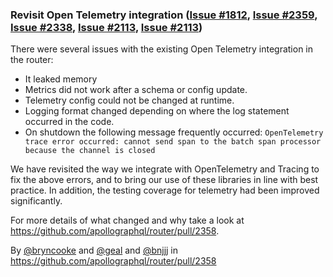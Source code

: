 ### Revisit Open Telemetry integration ([Issue #1812](https://github.com/apollographql/router/issues/1812), [Issue #2359](https://github.com/apollographql/router/issues/2359), [Issue #2338](https://github.com/apollographql/router/issues/2338), [Issue #2113](https://github.com/apollographql/router/issues/2113), [Issue #2113](https://github.com/apollographql/router/issues/2113))

There were several issues with the existing Open Telemetry integration in the router:
* It leaked memory
* Metrics did not work after a schema or config update.
* Telemetry config could not be changed at runtime.
* Logging format changed depending on where the log statement occurred in the code.
* On shutdown the following message frequently occurred: `OpenTelemetry trace error occurred: cannot send span to the batch span processor because the channel is closed`

We have revisited the way we integrate with OpenTelemetry and Tracing to fix the above errors, and to bring our use of these libraries in line with best practice.
In addition, the testing coverage for telemetry had been improved significantly.

For more details of what changed and why take a look at https://github.com/apollographql/router/pull/2358. 

By [@bryncooke](https://github.com/bryncooke) and [@geal](https://github.com/geal) and [@bnjjj](https://github.com/bnjjj) in https://github.com/apollographql/router/pull/2358
